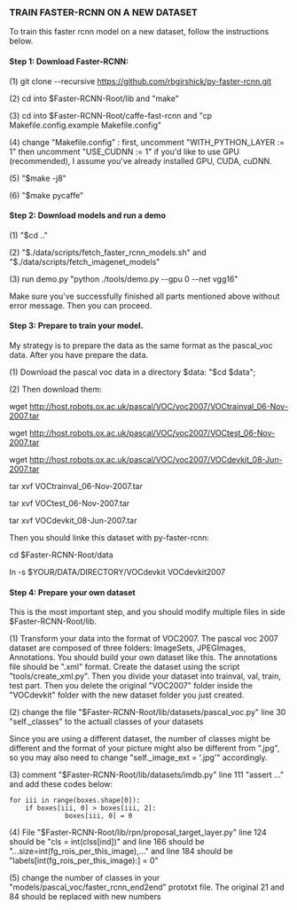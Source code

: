### TRAIN FASTER-RCNN ON A NEW DATASET

To train this faster rcnn model on a new dataset, follow the instructions below. 

#### Step 1: Download Faster-RCNN:

(1) git clone --recursive https://github.com/rbgirshick/py-faster-rcnn.git

(2) cd into $Faster-RCNN-Root/lib and "make"

(3) cd into $Faster-RCNN-Root/caffe-fast-rcnn and "cp Makefile.config.example Makefile.config"

(4) change "Makefile.config" : first, uncomment "WITH_PYTHON_LAYER := 1" then uncomment "USE_CUDNN := 1" if you'd like to use GPU (recommended), I assume you've already installed GPU, CUDA, cuDNN. 

(5) "$make -j8"

(6) "$make pycaffe"


#### Step 2: Download models and run a demo

(1) "$cd .."

(2) "$./data/scripts/fetch_faster_rcnn_models.sh" and "$./data/scripts/fetch_imagenet_models"

(3) run demo.py "python ./tools/demo.py --gpu 0 --net vgg16"

Make sure you've successfully finished all parts mentioned above without error message. Then you can proceed.

#### Step 3: Prepare to train your model. 

My strategy is to prepare the data as the same format as the pascal_voc data. After you have prepare the data. 

(1) Download the pascal voc data in a directory $data: "$cd $data";

(2) Then download them: 

wget http://host.robots.ox.ac.uk/pascal/VOC/voc2007/VOCtrainval_06-Nov-2007.tar

wget http://host.robots.ox.ac.uk/pascal/VOC/voc2007/VOCtest_06-Nov-2007.tar

wget http://host.robots.ox.ac.uk/pascal/VOC/voc2007/VOCdevkit_08-Jun-2007.tar

tar xvf VOCtrainval_06-Nov-2007.tar

tar xvf VOCtest_06-Nov-2007.tar

tar xvf VOCdevkit_08-Jun-2007.tar

Then you should linke this dataset with py-faster-rcnn: 

cd $Faster-RCNN-Root/data

ln -s $YOUR/DATA/DIRECTORY/VOCdevkit VOCdevkit2007

#### Step 4: Prepare your own dataset

This is the most important step, and you should modify multiple files in side $Faster-RCNN-Root/lib.

(1) Transform your data into the format of VOC2007. The pascal voc 2007 dataset are composed of three folders: ImageSets, JPEGImages, Annotations. You should build your own dataset like this. The annotations file should be ".xml" format. Create the dataset using the script "tools/create_xml.py". Then you divide your dataset into trainval, val, train, test part. Then you delete the original "VOC2007" folder inside the "VOCdevkit" folder with the new dataset folder you just created. 

(2) change the file "$Faster-RCNN-Root/lib/datasets/pascal_voc.py" line 30 "self._classes" to the actuall classes of your datasets

Since you are using a different dataset, the number of classes might be different and the format of your picture might also be different from ".jpg", so you may also need to change "self._image_ext = '.jpg'" accordingly. 

(3) comment "$Faster-RCNN-Root/lib/datasets/imdb.py" line 111 "assert ..." and add these codes below:

    for iii in range(boxes.shape[0]):
	    if boxes[iii, 0] > boxes[iii, 2]:
    	          boxes[iii, 0] = 0

(4) File "$Faster-RCNN-Root/lib/rpn/proposal_target_layer.py" line 124 should be "cls = int(clss[ind])" and line 166 should be "...size=int(fg_rois_per_this_image),..." and line 184 should be "labels[int(fg_rois_per_this_image):] = 0"

(5) change the number of classes in your "models/pascal_voc/faster_rcnn_end2end" prototxt file. The original 21 and 84 should be replaced with new numbers
